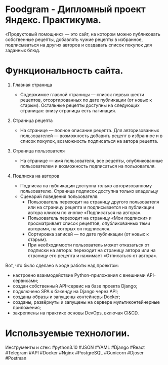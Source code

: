 # Foodgram - Дипломный проект Яндекс. Практикума.
«Продуктовый помощник» — это сайт, на котором можно публиковать собственные рецепты, добавлять чужие рецепты в избранное, подписываться на других авторов и создавать список покупок для заданных блюд.
# Функциональность сайта.
1. Главная страница
   - Содержимое главной страницы — список первых шести рецептов, отсортированных по дате публикации (от новых к старым).  Остальные рецепты доступны на следующих страницах: внизу страницы есть пагинация.
2. Страница рецепта
   - На странице — полное описание рецепта. Для авторизованных пользователей — возможность добавить рецепт в избранное и в список покупок, возможность подписаться на автора рецепта.
3. Страница пользователя
   - На странице — имя пользователя, все рецепты, опубликованные пользователем и возможность подписаться на пользователя.

4. Подписка на авторов
   - Подписка на публикации доступна только авторизованному пользователю. Страница подписок доступна только владельцу
   - Сценарий поведения пользователя:
     * Пользователь переходит на страницу другого пользователя или на страницу рецепта и подписывается на публикации автора кликом по кнопке «Подписаться на автора».
     * Пользователь переходит на страницу «Мои подписки» и просматривает список рецептов, опубликованных теми авторами, на которых он подписался.
     * Сортировка записей — по дате публикации (от новых к старым).
     * При необходимости пользователь может отказаться от подписки на автора: переходит на страницу автора или на страницу его рецепта и нажимает «Отписаться от автора».


Вот, что было сделано в ходе работы над проектом:
* настроено взаимодействие Python-приложения с внешними API-сервисами;
* создан собственный API-сервис на базе проекта Django;
* подключено SPA к бэкенду на Django через API;
* созданы образы и запущены контейнеры Docker;
* созданы, развёрнуты и запущены на сервере мультиконтейнерные приложения;
* закреплены на практике основы DevOps, включая CI&CD.



# Используемые технологии.
Инструменты и стек: #python3.10 #JSON #YAML #Django #React #Telegram #API #Docker #Nginx #PostgreSQL #Gunicorn #Djoser #Postman
